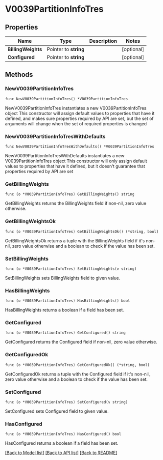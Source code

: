 # V0039PartitionInfoTres

## Properties

Name | Type | Description | Notes
------------ | ------------- | ------------- | -------------
**BillingWeights** | Pointer to **string** |  | [optional] 
**Configured** | Pointer to **string** |  | [optional] 

## Methods

### NewV0039PartitionInfoTres

`func NewV0039PartitionInfoTres() *V0039PartitionInfoTres`

NewV0039PartitionInfoTres instantiates a new V0039PartitionInfoTres object
This constructor will assign default values to properties that have it defined,
and makes sure properties required by API are set, but the set of arguments
will change when the set of required properties is changed

### NewV0039PartitionInfoTresWithDefaults

`func NewV0039PartitionInfoTresWithDefaults() *V0039PartitionInfoTres`

NewV0039PartitionInfoTresWithDefaults instantiates a new V0039PartitionInfoTres object
This constructor will only assign default values to properties that have it defined,
but it doesn't guarantee that properties required by API are set

### GetBillingWeights

`func (o *V0039PartitionInfoTres) GetBillingWeights() string`

GetBillingWeights returns the BillingWeights field if non-nil, zero value otherwise.

### GetBillingWeightsOk

`func (o *V0039PartitionInfoTres) GetBillingWeightsOk() (*string, bool)`

GetBillingWeightsOk returns a tuple with the BillingWeights field if it's non-nil, zero value otherwise
and a boolean to check if the value has been set.

### SetBillingWeights

`func (o *V0039PartitionInfoTres) SetBillingWeights(v string)`

SetBillingWeights sets BillingWeights field to given value.

### HasBillingWeights

`func (o *V0039PartitionInfoTres) HasBillingWeights() bool`

HasBillingWeights returns a boolean if a field has been set.

### GetConfigured

`func (o *V0039PartitionInfoTres) GetConfigured() string`

GetConfigured returns the Configured field if non-nil, zero value otherwise.

### GetConfiguredOk

`func (o *V0039PartitionInfoTres) GetConfiguredOk() (*string, bool)`

GetConfiguredOk returns a tuple with the Configured field if it's non-nil, zero value otherwise
and a boolean to check if the value has been set.

### SetConfigured

`func (o *V0039PartitionInfoTres) SetConfigured(v string)`

SetConfigured sets Configured field to given value.

### HasConfigured

`func (o *V0039PartitionInfoTres) HasConfigured() bool`

HasConfigured returns a boolean if a field has been set.


[[Back to Model list]](../README.md#documentation-for-models) [[Back to API list]](../README.md#documentation-for-api-endpoints) [[Back to README]](../README.md)


